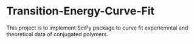 # Transition-Energy-Curve-Fit

This project is to implement SciPy package to curve fit experiemntal and theoretical data of conjugated polymers.